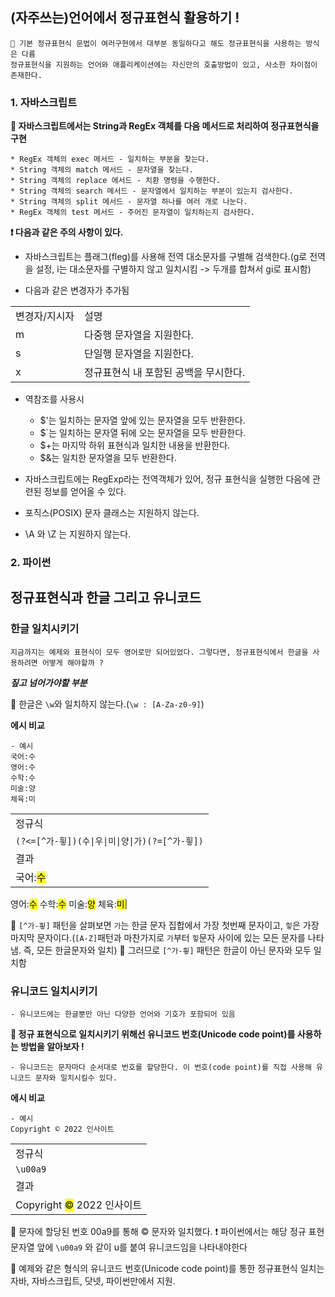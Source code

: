 ## (자주쓰는)언어에서 정규표현식 활용하기 !


    🐜 기본 정규표현식 문법이 여러구현에서 대부분 동일하다고 해도 정규표현식을 사용하는 방식은 다름
    정규표현식을 지원하는 언어와 애플리케이션에는 자신만의 호출방법이 있고, 사소한 차이점이 존재한다.



### 1. 자바스크립트

**📌 자바스크립트에서는 String과 RegEx 객체를 다음 메서드로 처리하여 정규표현식을 구현**

    * RegEx 객체의 exec 메서드 - 일치하는 부분을 찾는다.
    * String 객체의 match 메서드 - 문자열을 찾는다.
    * String 객체의 replace 에서드 - 치환 명령을 수행한다.
    * String 객체의 search 메서드 - 문자열에서 일치하는 부분이 있는지 검사한다.
    * String 객체의 split 메서드 - 문자열 하나를 여러 개로 나눈다.
    * RegEx 객체의 test 메서드 - 주어진 문자열이 일치하는지 검사한다.



**❗️ 다음과 같은 주의 사항이 있다.**

* 자바스크립트는 플래그(fleg)를 사용해 전역 대소문자를 구별해 검색한다.(g로 전역을 설정, i는 대소문자를 구별하지 않고 일치시킴 -> 두개를 합쳐서 gi로 표시함)

* 다음과 같은 변경자가 추가됨

|||
|--|--|
|변경자/지시자|설명|
|m|다중행 문자열을 지원한다.|
|s|단일행 문자열을 지원한다.|
|x|정규표현식 내 포함된 공백을 무시한다.|
        
* 역참조를 사용시
    - $'는 일치하는 문자열 앞에 있는 문자열을 모두 반환한다.
    - $`는 일치하는 문자열 뒤에 오는 문자열을 모두 반환한다.
    - $+는 마지막 하위 표현식과 일치한 내용을 반환한다.
    - $&는 일치한 문자열을 모두 반환한다.

* 자바스크립트에는 RegExp라는 전역객체가 있어, 정규 표현식을 실행한 다음에 관련된 정보를 얻어올 수 있다.

* 포직스(POSIX) 문자 클래스는 지원하지 않는다.

* \A 와 \Z 는 지원하지 않는다.



### 2. 파이썬


## 정규표현식과 한글 그리고 유니코드

### 한글 일치시키기

    지금까지는 예제와 표현식이 모두 영어로만 되어있었다. 그렇다면, 정규표현식에서 한글을 사용하려면 어떻게 해야할까 ?

***짚고 넘어가야할 부분***

📌 한글은 `\w`와 일치하지 않는다.(`\w : [A-Za-z0-9]`)


**에시 비교**

    - 예시
    국어:수
    영어:수
    수학:수
    미술:양
    체육:미


||
|--|
|정규식|
|`(?<=[^가-힇])(수\|우\|미\|양\|가)(?=[^가-힇])`|
|결과|
|국어:<mark>수</mark>
 영어:<mark>수</mark>
 수학:<mark>수</mark>
 미술:<mark>양</mark>
 체육:<mark>미</mark>|
        

📌 `[^가-힇]` 패턴을 살펴보면 `가`는 한글 문자 집합에서 가장 첫번째 문자이고, `힣`은 가장 마지막 문자이다.(`[A-Z]`패턴과 마찬가지로 `가`부터 `힣`문자 사이에 있는 모든 문자를 나타냄. 즉, 모든 한글문자와 일치)
📌 그러므로 `[^가-힇]` 패턴은 한글이 아닌 문자와 모두 일치함



### 유니코드 일치시키기

    - 유니코드에는 한글뿐만 아닌 다양한 언어와 기호가 포함되어 있음


**🐜 정규 표현식으로 일치시키기 위해선 유니코드 번호(Unicode code point)를 사용하는 방법을 알아보자 !**

    - 유니코드는 문자마다 순서대로 번호를 할당한다. 이 번호(code point)를 직접 사용해 유니코드 문자와 일치시킬수 있다.



**에시 비교**

    - 예시
    Copyright © 2022 인사이트


||
|--|
|정규식|
|`\u00a9`|
|결과|
|Copyright <mark>©</mark> 2022 인사이트|


📌 문자에 할당된 번호 00a9를 통해 © 문자와 일치했다.
❗️ 파이썬에서는 해당 정규 표현 문자열 앞에 `\u00a9` 와 같이 u를 붙여 유니코드임을 나타내야한다

🔑 예제와 같은 형식의 유니코드 번호(Unicode code point)를 통한 정규표현식 일치는 자바, 자바스크립트, 닷넷, 파이썬만에서 지원.